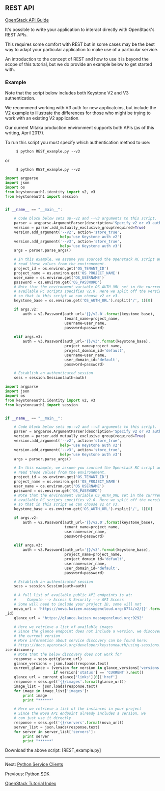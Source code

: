 ## REST API
[OpenStack API Guide](https://docs.openstack.org/api/api-ref-guides.html)

It's possible to write your application to interact directly with OpenStack's REST APIs.

This requires some comfort with REST but in some cases may be the best way to adapt your particular application to make use of a particular service.

An introduction to the concept of REST and how to use it is beyond the scope of this tutorial, but we do provide an example below to get started with.

### Example
Note that the script below includes both Keystone V2 and V3 authentication.

We recommend working with V3 auth for new applicatoins, 
but include the V2 example to illustrate the differences for those who might be trying to work with an existing V2 application.  

Our current Mitaka production environment supports both APIs (as of this writing, April 2017).

To run this script you must specify which authentication method to use:
```shell
     $ python REST_example.py --v3
```
or
```shell
     $ python REST_example.py --v2

```

```python
import argparse
import json
import os
from keystoneauth1.identity import v2, v3
from keystoneauth1 import session


if __name__ == "__main__":

    # Code block below sets up--v2 and --v3 arguments to this script.
    parser = argparse.ArgumentParser(description='Specify v2 or v3 auth')
    version = parser.add_mutually_exclusive_group(required=True)
    version.add_argument('--v2', action='store_true',
                         help='use Keystone auth v2')
    version.add_argument('--v3', action='store_true',
                         help='use Keystone auth v3')
    args = parser.parse_args()

    # In this example, we assume you sourced the Openstack RC script and
    # read these values from the environement. 
    project_id = os.environ.get('OS_TENANT_ID')
    project_name = os.environ.get('OS_PROJECT_NAME')
    user_name = os.environ.get('OS_USERNAME')
    password = os.environ.get('OS_PASSWORD')
    # Note that the environment variable OS_AUTH_URL set in the currrently 
    # available RC scripts specifies v2.0. Here we split off the version 
    # so that in this script we can choose v2 or v3.
    keystone_base = os.environ.get('OS_AUTH_URL').rsplit('/', 1)[0]

    if args.v2:
        auth = v2.Password(auth_url='{}/v2.0'.format(keystone_base),
                           tenant_name=project_name,
                           username=user_name,
                           password=password)
        
    elif args.v3:
        auth = v3.Password(auth_url='{}/v3'.format(keystone_base),
                           project_name=project_name,
                           project_domain_id='default',
                           username=user_name,
                           user_domain_id='default',
                           password=password)

    # Establish an authenticated session
    sess = session.Session(auth=auth)
```

```python
import argparse
import json
import os
from keystoneauth1.identity import v2, v3
from keystoneauth1 import session


if __name__ == "__main__":

    # Code block below sets up--v2 and --v3 arguments to this script.
    parser = argparse.ArgumentParser(description='Specify v2 or v3 auth')
    version = parser.add_mutually_exclusive_group(required=True)
    version.add_argument('--v2', action='store_true',
                         help='use Keystone auth v2')
    version.add_argument('--v3', action='store_true',
                         help='use Keystone auth v3')
    args = parser.parse_args()

    # In this example, we assume you sourced the Openstack RC script and
    # read these values from the environement. 
    project_id = os.environ.get('OS_TENANT_ID')
    project_name = os.environ.get('OS_PROJECT_NAME')
    user_name = os.environ.get('OS_USERNAME')
    password = os.environ.get('OS_PASSWORD')
    # Note that the environment variable OS_AUTH_URL set in the currrently 
    # available RC scripts specifies v2.0. Here we split off the version 
    # so that in this script we can choose v2 or v3.
    keystone_base = os.environ.get('OS_AUTH_URL').rsplit('/', 1)[0]

    if args.v2:
        auth = v2.Password(auth_url='{}/v2.0'.format(keystone_base),
                           tenant_name=project_name,
                           username=user_name,
                           password=password)
        
    elif args.v3:
        auth = v3.Password(auth_url='{}/v3'.format(keystone_base),
                           project_name=project_name,
                           project_domain_id='default',
                           username=user_name,
                           user_domain_id='default',
                           password=password)

    # Establish an authenticated session
    sess = session.Session(auth=auth)

    # A full list of available public API endpoints is at:
    #     Compute --> Access & Security --> API Access
    # Some will need to include your project ID, some will not
    nova_url = 'https://nova.kaizen.massopencloud.org:8774/v2/{}'.format(projectt
_id)
    glance_url = 'https://glance.kaizen.massopencloud.org:9292'

    # Here we retrieve a list of available images
    # Since the glance endpoint does not include a version, we discover 
    # the current version
    # More information about service discovery can be found here:
    # https://docs.openstack.org/developer/keystoneauth/using-sessions.html#servv
ice-discovery
    # Note that the below discovery does not work for 
    response = sess.get(glance_url)
    glance_versions = json.loads(response.text)
    current_glance = (version for version in glance_versions['versions']
                      if version['status'] == 'CURRENT').next()
    glance_url = current_glance['links'][0]['href']
    response = sess.get('{}/images'.format(glance_url))
    image_list = json.loads(response.text)
    for image in image_list['images']:
        print image
        print "******"

    # Here we retrieve a list of the instances in your project
    # Since the Nova API endpoint already includes a version, we
    # can just use it directly
    response = sess.get('{}/servers'.format(nova_url))
    server_list = json.loads(response.text)
    for server in server_list['servers']:
        print server
        print "******"
```

Download the above script: [REST_example.py]

---

Next: [Python Service Clients](Python-Service-Clients.html)

Previous: [Python SDK](Python-SDK.html)

[OpenStack Tutorial Index](OpenStack-Tutorial-Index.html)
